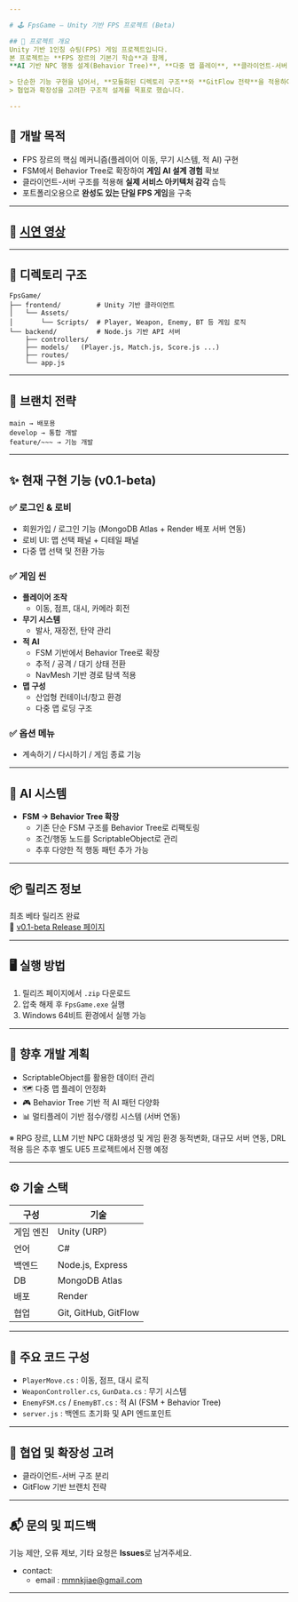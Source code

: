 ```yaml
---

# 🕹️ FpsGame – Unity 기반 FPS 프로젝트 (Beta)

## 📌 프로젝트 개요
Unity 기반 1인칭 슈팅(FPS) 게임 프로젝트입니다.  
본 프로젝트는 **FPS 장르의 기본기 학습**과 함께,  
**AI 기반 NPC 행동 설계(Behavior Tree)**, **다중 맵 플레이**, **클라이언트-서버 구조**를 경험하기 위해 제작되었습니다.  

> 단순한 기능 구현을 넘어서, **모듈화된 디렉토리 구조**와 **GitFlow 전략**을 적용하여  
> 협업과 확장성을 고려한 구조적 설계를 목표로 했습니다.

---
```


## 🎯 개발 목적
- FPS 장르의 핵심 메커니즘(플레이어 이동, 무기 시스템, 적 AI) 구현  
- FSM에서 Behavior Tree로 확장하여 **게임 AI 설계 경험** 확보  
- 클라이언트-서버 구조를 적용해 **실제 서비스 아키텍처 감각** 습득  
- 포트폴리오용으로 **완성도 있는 단일 FPS 게임**을 구축  

---

## 🎥 [시연 영상](https://youtu.be/98fkWuGhLA0)

---

## 📁 디렉토리 구조
```
FpsGame/
├── frontend/         # Unity 기반 클라이언트
│   └── Assets/
│       └── Scripts/  # Player, Weapon, Enemy, BT 등 게임 로직
└── backend/          # Node.js 기반 API 서버
    ├── controllers/
    ├── models/   (Player.js, Match.js, Score.js ...)
    ├── routes/
    └── app.js
```

---

## 🚀 브랜치 전략
```
main → 배포용
develop → 통합 개발
feature/~~~ → 기능 개발
```

---

## ✨ 현재 구현 기능 (v0.1-beta)

### ✅ 로그인 & 로비
- 회원가입 / 로그인 기능 (MongoDB Atlas + Render 배포 서버 연동)  
- 로비 UI: 맵 선택 패널 + 디테일 패널  
- 다중 맵 선택 및 전환 가능  

### ✅ 게임 씬
- **플레이어 조작**
  - 이동, 점프, 대시, 카메라 회전  
- **무기 시스템**
  - 발사, 재장전, 탄약 관리  
- **적 AI**
  - FSM 기반에서 Behavior Tree로 확장  
  - 추적 / 공격 / 대기 상태 전환  
  - NavMesh 기반 경로 탐색 적용  
- **맵 구성**
  - 산업형 컨테이너/창고 환경  
  - 다중 맵 로딩 구조  

### ✅ 옵션 메뉴
- 계속하기 / 다시하기 / 게임 종료 기능  

---

## 🧠 AI 시스템
- **FSM → Behavior Tree 확장**
  - 기존 단순 FSM 구조를 Behavior Tree로 리팩토링  
  - 조건/행동 노드를 ScriptableObject로 관리  
  - 추후 다양한 적 행동 패턴 추가 가능  

---

## 📦 릴리즈 정보
최초 베타 릴리즈 완료  
🔗 [v0.1-beta Release 페이지](https://github.com/m97j/FpsGame/releases/tag/v0.1-beta)

---

## 🖥️ 실행 방법
1. 릴리즈 페이지에서 `.zip` 다운로드  
2. 압축 해제 후 `FpsGame.exe` 실행  
3. Windows 64비트 환경에서 실행 가능  

---

## 🔭 향후 개발 계획
- ScriptableObject를 활용한 데이터 관리
- 🗺️ 다중 맵 플레이 안정화  
- 🎮 Behavior Tree 기반 적 AI 패턴 다양화  
- 📊 멀티플레이 기반 점수/랭킹 시스템 (서버 연동)  

※ RPG 장르, LLM 기반 NPC 대화생성 및 게임 환경 동적변화, 대규모 서버 연동, DRL적용 등은 추후 별도 UE5 프로젝트에서 진행 예정  

---

## ⚙️ 기술 스택
| 구성       | 기술 |
|------------|------|
| 게임 엔진  | Unity (URP) |
| 언어       | C# |
| 백엔드     | Node.js, Express |
| DB         | MongoDB Atlas |
| 배포       | Render |
| 협업       | Git, GitHub, GitFlow |

---

## 🧩 주요 코드 구성
- `PlayerMove.cs` : 이동, 점프, 대시 로직  
- `WeaponController.cs`, `GunData.cs` : 무기 시스템  
- `EnemyFSM.cs` / `EnemyBT.cs` : 적 AI (FSM + Behavior Tree)  
- `server.js` : 백엔드 초기화 및 API 엔드포인트  

---

## 🤝 협업 및 확장성 고려
- 클라이언트-서버 구조 분리  
- GitFlow 기반 브랜치 전략    

---

## 📬 문의 및 피드백
기능 제안, 오류 제보, 기타 요청은 **Issues**로 남겨주세요.  
- contact:
    - email : mmnkjiae@gmail.com 

---
